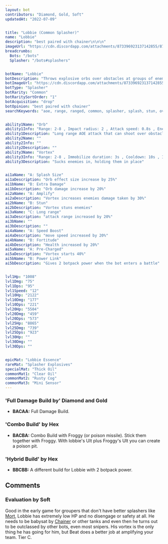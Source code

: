```yaml
---
layout: bot
contributors: "Diamond, Gold, Soft"
updatedAt: "2022-07-09"


title: "Lobbie (Common Splasher)"
name: "Lobbie"
description: "best paired with chainer\n\n\n"
imageUrl: "https://cdn.discordapp.com/attachments/873396923137142855/873397346233352252/lobbie.png"
breadcrumbs:
  Bots: "/bots"
  Splasher: "/bots#splashers"


botName: "Lobbie"
botDescription: "Throws explosive orbs over obstacles at groups of enemies. Tries to do its best."
botImageUrl: "https://cdn.discordapp.com/attachments/873396923137142855/873397346233352252/lobbie.png"
botType: "Splasher"
botRarity: "Common"
botRaritySortOrder: "1"
botAcquisition: "drop"
botOpinion: "best paired with chainer"
searchKeywords: "aoe, range, ranged, common, splasher, splash, stun, over, combo"


ability1Name: "Orb"
ability1Info: "Range: 2-8 , Impact radius: 2 , Attack speed: 0.8s , Energy damage: 100%"
ability1Description: "Long range AOE attack that can shoot over obstacles"
ability2Name: ""
ability2Info: ""
ability2Description: ""
ability3Name: "Vortex"
ability3Info: "Range: 2-8 , Immobilize duration: 3s , Cooldown: 10s , Impact radius: 3"
ability3Description: "Sucks enemies in, holding them in place"


ai1aName: "A: Splash Size"
ai1aDescription: "Orb effect size increase by 25%"
ai1bName: "B: Extra Damage"
ai1bDescription: "Orb damage increase by 20%"
ai2aName: "A: Amplify"
ai2aDescription: "Vortex increases enemies damage taken by 30%"
ai2bName: "B: Stun"
ai2bDescription: "Vortex stuns enemies"
ai3aName: "C: Long range"
ai3aDescription: "attack range increased by 20%"
ai3bName: ""
ai3bDescription: ""
ai4aName: "A: Speed Boost"
ai4aDescription: "move speed increased by 20%"
ai4bName: "B: Fortitude"
ai4bDescription: "Health increased by 20%"
ai5aName: "A: Pre-Charged"
ai5aDescription: "Vortex starts 40%"
ai5bName: "B: Power Link"
ai5bDescription: "Gives 2 botpack power when the bot enters a battle"


lvl1Hp: "1008"
lvl1Dmg: "75"
lvl1Dps: "95"
lvl1Speed: "12"
lvl10Hp: "2122"
lvl10Dmg: "177"
lvl10Dps: "221"
lvl20Hp: "5504"
lvl20Dmg: "459"
lvl20Dps: "573"
lvl25Hp: "8865"
lvl25Dmg: "739"
lvl25Dps: "923"
lvl30Hp: ""
lvl30Dmg: ""
lvl30Dps: ""


epicMat: "Lobbie Essence"
rareMat: "Splasher Explosives"
specialMat: "Thick Oil"
commonMat1: "Clear Oil"
commonMat2: "Rusty Cog"
commonMat3: "Mini Sensor"
---
```


### 'Full Damage Build by' Diamond and Gold
- **BACAA:** Full Damage Build.

### 'Combo Build' by Hex
- **BACBA:** Combo Build with Froggy (or poison missile). Stick them together with Froggy. With lobbie's Ult plus Froggy's Ult you can create a poison pit.

### 'Hybrid Build' by Hex
- **BBCBB:** A different build for Lobbie with 2 botpack power.

## Comments

### Evaluation by Soft
Good in the early game for groupers that don't have better splashers like [Mort](/mort), Lobbie has extremely low HP and no disengage or safety at all. He needs to be babysat by [Chainer](/chainer) or other tanks and even then he turns out to be outclassed by other bots, even most snipers. His vortex is the only thing he has going for him, but Beat does a better job at amplifying your team. Tier C.

